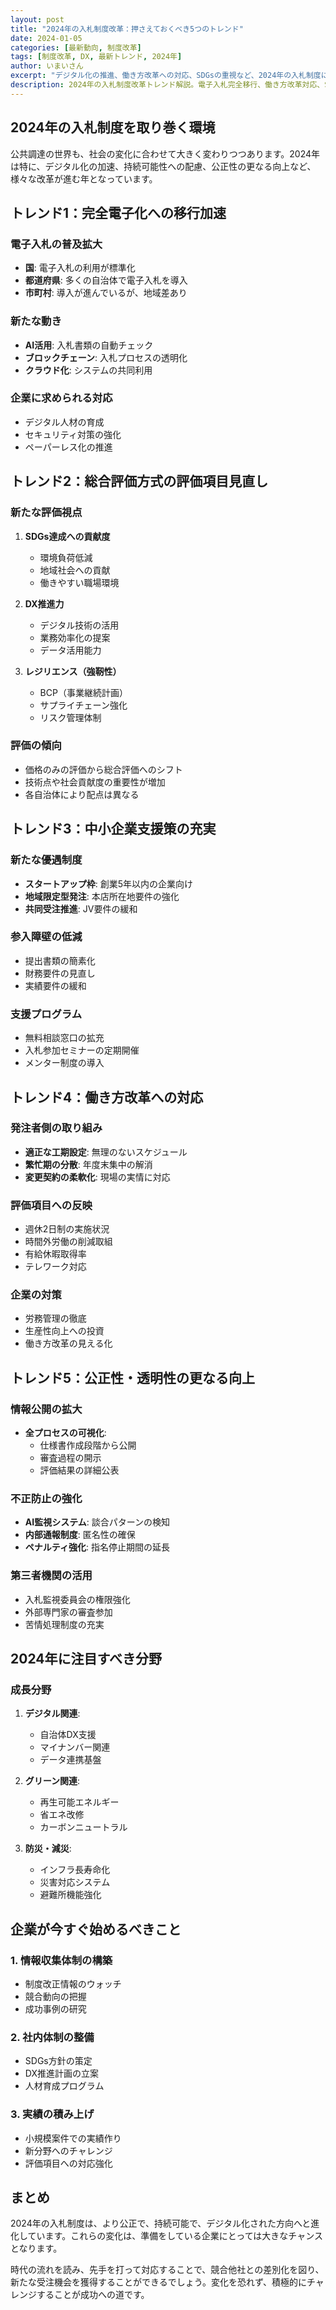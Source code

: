 ```yaml
---
layout: post
title: "2024年の入札制度改革：押さえておくべき5つのトレンド"
date: 2024-01-05
categories: [最新動向, 制度改革]
tags: [制度改革, DX, 最新トレンド, 2024年]
author: いまいさん
excerpt: "デジタル化の推進、働き方改革への対応、SDGsの重視など、2024年の入札制度における重要な変化とトレンドを解説します。"
description: 2024年の入札制度改革トレンド解説。電子入札完全移行、働き方改革対応、SDGs評価導入、スタートアップ向け施策、サイバーセキュリティ強化等、公共調達の最新動向を専門家が詳しく解説します。
---
```


## 2024年の入札制度を取り巻く環境

公共調達の世界も、社会の変化に合わせて大きく変わりつつあります。2024年は特に、デジタル化の加速、持続可能性への配慮、公正性の更なる向上など、様々な改革が進む年となっています。

## トレンド1：完全電子化への移行加速

### 電子入札の普及拡大
- **国**: 電子入札の利用が標準化
- **都道府県**: 多くの自治体で電子入札を導入
- **市町村**: 導入が進んでいるが、地域差あり

### 新たな動き
- **AI活用**: 入札書類の自動チェック
- **ブロックチェーン**: 入札プロセスの透明化
- **クラウド化**: システムの共同利用

### 企業に求められる対応
- デジタル人材の育成
- セキュリティ対策の強化
- ペーパーレス化の推進

## トレンド2：総合評価方式の評価項目見直し

### 新たな評価視点
1. **SDGs達成への貢献度**
   - 環境負荷低減
   - 地域社会への貢献
   - 働きやすい職場環境

2. **DX推進力**
   - デジタル技術の活用
   - 業務効率化の提案
   - データ活用能力

3. **レジリエンス（強靭性）**
   - BCP（事業継続計画）
   - サプライチェーン強化
   - リスク管理体制

### 評価の傾向
- 価格のみの評価から総合評価へのシフト
- 技術点や社会貢献度の重要性が増加
- 各自治体により配点は異なる

## トレンド3：中小企業支援策の充実

### 新たな優遇制度
- **スタートアップ枠**: 創業5年以内の企業向け
- **地域限定型発注**: 本店所在地要件の強化
- **共同受注推進**: JV要件の緩和

### 参入障壁の低減
- 提出書類の簡素化
- 財務要件の見直し
- 実績要件の緩和

### 支援プログラム
- 無料相談窓口の拡充
- 入札参加セミナーの定期開催
- メンター制度の導入

## トレンド4：働き方改革への対応

### 発注者側の取り組み
- **適正な工期設定**: 無理のないスケジュール
- **繁忙期の分散**: 年度末集中の解消
- **変更契約の柔軟化**: 現場の実情に対応

### 評価項目への反映
- 週休2日制の実施状況
- 時間外労働の削減取組
- 有給休暇取得率
- テレワーク対応

### 企業の対策
- 労務管理の徹底
- 生産性向上への投資
- 働き方改革の見える化

## トレンド5：公正性・透明性の更なる向上

### 情報公開の拡大
- **全プロセスの可視化**: 
  - 仕様書作成段階から公開
  - 審査過程の開示
  - 評価結果の詳細公表

### 不正防止の強化
- **AI監視システム**: 談合パターンの検知
- **内部通報制度**: 匿名性の確保
- **ペナルティ強化**: 指名停止期間の延長

### 第三者機関の活用
- 入札監視委員会の権限強化
- 外部専門家の審査参加
- 苦情処理制度の充実

## 2024年に注目すべき分野

### 成長分野
1. **デジタル関連**: 
   - 自治体DX支援
   - マイナンバー関連
   - データ連携基盤

2. **グリーン関連**:
   - 再生可能エネルギー
   - 省エネ改修
   - カーボンニュートラル

3. **防災・減災**:
   - インフラ長寿命化
   - 災害対応システム
   - 避難所機能強化

## 企業が今すぐ始めるべきこと

### 1. 情報収集体制の構築
- 制度改正情報のウォッチ
- 競合動向の把握
- 成功事例の研究

### 2. 社内体制の整備
- SDGs方針の策定
- DX推進計画の立案
- 人材育成プログラム

### 3. 実績の積み上げ
- 小規模案件での実績作り
- 新分野へのチャレンジ
- 評価項目への対応強化

## まとめ

2024年の入札制度は、より公正で、持続可能で、デジタル化された方向へと進化しています。これらの変化は、準備をしている企業にとっては大きなチャンスとなります。

時代の流れを読み、先手を打って対応することで、競合他社との差別化を図り、新たな受注機会を獲得することができるでしょう。変化を恐れず、積極的にチャレンジすることが成功への道です。